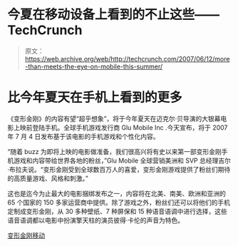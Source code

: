 # 今夏在移动设备上看到的不止这些——TechCrunch

> 原文：<https://web.archive.org/web/http://techcrunch.com/2007/06/12/more-than-meets-the-eye-on-mobile-this-summer/>

# 比今年夏天在手机上看到的更多

《变形金刚》的内容有望“超乎想象”，将于今年夏天在迈克尔·贝导演的大银幕电影上映前登陆手机。全球手机游戏发行商 Glu Mobile Inc .今天宣布，将于 2007 年 7 月 4 日发布基于该电影的手机游戏和个性化内容。

“随着 buzz 为即将上映的电影做准备，我们很高兴将有史以来第一部变形金刚手机游戏和内容带给世界各地的粉丝，”Glu Mobile 全球营销美洲和 SVP 总经理吉尔·布拉夫说。“变形金刚受到全球数百万人的喜爱，变形金刚游戏提供了粉丝们期待的高质量游戏、风格和刺激。”

这也是迄今为止最大的电影捆绑发布之一，内容将在北美、南美、欧洲和亚洲的 65 个国家的 150 多家运营商中提供。除了游戏之外，粉丝们还可以将他们的手机定制成变形金刚，从 30 多种壁纸、7 种屏保和 15 种语音语调中进行选择，这些语音语调都以电影中扮演擎天柱的演员彼得·卡伦的声音为特色。

 [变形金刚移动](https://web.archive.org/web/20220819052443/http://www.glu.com/noram/pages/product.aspx?pr=Transformers)